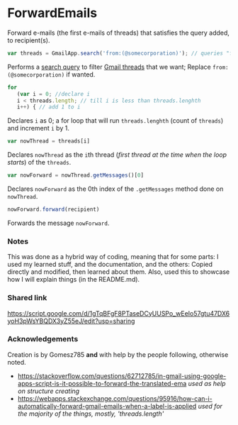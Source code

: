 # ForwardEmails
Forward e-mails (the first e-mails of threads) that satisfies the query added, to recipient(s).

```js
var threads = GmailApp.search('from:(@somecorporation)'); // queries "from:(@somecorporation)"
```
Performs a [search query](https://support.google.com/mail/answer/7190) to filter [Gmail threads](https://developers.google.com/gmail/api/guides/threads) that we want; Replace `from:(@somecorporation)` if wanted.

```js
for 
   (var i = 0; //declare i
   i < threads.length; // till i is less than threads.lenghth
   i++) { // add 1 to i
```
Declares `i` as 0; a for loop that will run `threads.lenghth` (count of `threads`) and increment `i` by 1.

```js
var nowThread = threads[i] 
```
Declares `nowThread` as the `i`th thread (*first thread at the time when the loop starts*) of the `threads`.

```js
var nowForward = nowThread.getMessages()[0]
```
Declares `nowForward` as the 0th index of the `.getMessages` method done on `nowThread`.

```js
nowForward.forward(recipient)
```
Forwards the message `nowForward`.

###  Notes
This was done as a hybrid way of coding, meaning that for some parts: I used my learned stuff, and the documentation, and the others: Copied directly and modified, then learned about them. Also,  used this to showcase how I will explain things (in the README.md).


### Shared link
https://script.google.com/d/1gTqBFgF8PTaseDCyUUSPo_wEeIo57gtu47DX6yoH3pWsYBQDX3yZ55eJ/edit?usp=sharing

### Acknowledgements
Creation is by Gomesz785 **and** with help by the people following, otherwise noted.

 * https://stackoverflow.com/questions/62712785/in-gmail-using-google-apps-script-is-it-possible-to-forward-the-translated-ema
  *used as help on structure creating*
 * https://webapps.stackexchange.com/questions/95916/how-can-i-automatically-forward-gmail-emails-when-a-label-is-applied
  *used for the majority of the things, mostly, 'threads.length'*
